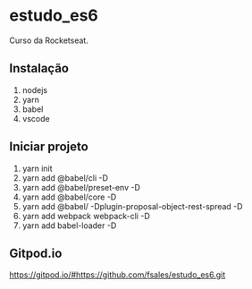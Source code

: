 # estudo_es6
Curso da Rocketseat.

## Instalação
1. nodejs
2. yarn
3. babel
4. vscode

## Iniciar projeto
1. yarn init
2. yarn add @babel/cli -D
3. yarn add @babel/preset-env -D
4. yarn add @babel/core -D
5. yarn add @babel/ -Dplugin-proposal-object-rest-spread -D
6. yarn add webpack webpack-cli -D  
7. yarn add babel-loader -D

## Gitpod.io
https://gitpod.io/#https://github.com/fsales/estudo_es6.git


